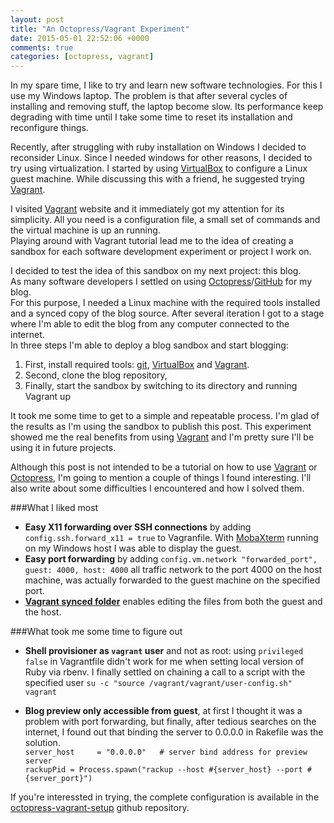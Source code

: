 ```yaml
---
layout: post
title: "An Octopress/Vagrant Experiment"
date: 2015-05-01 22:52:06 +0000
comments: true
categories: [octopress, vagrant]
---
```

In my spare time, I like to try and learn new software technologies.
For this I use my Windows laptop. The problem is that after several cycles of installing and removing stuff, the laptop become slow. Its performance keep degrading with time until I take some time to reset its installation and reconfigure things.   

Recently, after struggling with ruby installation on Windows I decided to reconsider Linux. Since I needed windows for other reasons, I decided to try using virtualization. I started by using [VirtualBox](https://www.virtualbox.org/) to configure a Linux guest machine. While discussing this with a friend, he suggested trying [Vagrant](https://www.vagrantup.com/).  
<!-- more -->
I visited [Vagrant](https://www.vagrantup.com/) website and it immediately got my attention for its simplicity. All you need is a configuration file, a small set of commands and the virtual machine is up an running.  
Playing around with Vagrant tutorial lead me to the idea of creating a sandbox for each software development experiment or project I work on.
  
I decided to test the idea of this sandbox on my next project: this blog.  
As many software developers I settled on using [Octopress](http://octopress.org/)/[GitHub](https://github.com/) for my blog.  
For this purpose, I needed a Linux machine with the required tools installed and a synced copy of the blog source. After several iteration I got to a stage where I'm able to edit the blog from any computer connected to the internet.   
In three steps I'm able to deploy a blog sandbox and start blogging:

1. First, install required tools: [git](http://git-scm.com/), [VirtualBox](https://www.virtualbox.org/) and [Vagrant](https://www.vagrantup.com/).
2. Second, clone the blog repository,
3. Finally, start the sandbox by switching to its directory and running Vagrant up

It took me some time to get to a simple and repeatable process.
I'm glad of the results as I'm using the sandbox to publish this post. This experiment showed me the real benefits from using [Vagrant](https://www.vagrantup.com/) and I'm pretty sure I'll be using it in future projects. 

Although this post is not intended to be a tutorial on how to use [Vagrant](https://www.vagrantup.com/) or [Octopress](http://octopress.org/), I'm going to mention a couple of things I found interesting. I'll also write about some difficulties I encountered and how I solved them. 

###What I liked most   
- **Easy X11 forwarding over SSH connections** by adding `config.ssh.forward_x11 = true` to Vagranfile. With [MobaXterm](http://mobaxterm.mobatek.net/) running on my Windows host I was able to display the guest.
- **Easy port forwarding** by adding `config.vm.network "forwarded_port", guest: 4000, host: 4000` all traffic network to the port 4000 on the host machine, was actually forwarded to the guest machine on the specified port.
- **[Vagrant synced folder](http://docs.vagrantup.com/v2/synced-folders/)** enables editing the files from both the guest and the host.

###What took me some time to figure out   
- **Shell provisioner as `vagrant` user** and not as root: using `privileged false` in Vagrantfile didn't work for me when setting local version of Ruby via rbenv. I finally settled on chaining a call to a script with the specified user `su -c "source /vagrant/vagrant/user-config.sh" vagrant`
 
- **Blog preview only accessible from guest**, at first I thought it was a problem with port forwarding, but finally, after tedious searches on the internet, I found out that binding the server to 0.0.0.0 in Rakefile was the solution.   
 `server_host     = "0.0.0.0"   # server bind address for preview server`  
 `rackupPid = Process.spawn("rackup --host #{server_host} --port #{server_port}")`

If you're interessted in trying, the complete configuration is available in the  [octopress-vagrant-setup](https://github.com/bil-t/octopress-vagrant-setup) github repository.

